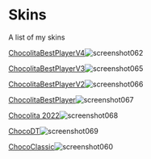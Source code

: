 # Skins
A list of my skins





[ChocolitaBestPlayerV4](https://www.mediafire.com/file/2vpev03t3pi81la/ChocolitaBestPlayerV4.osk/file)![screenshot062](https://user-images.githubusercontent.com/117683964/200966516-927e9723-34e4-4fec-9790-a7b31ec6a9f4.jpg)




[ChocolitaBestPlayerV3](https://www.mediafire.com/file/ofejehea22nvqpe/ChocolitaBestPlayerV3.osk/file)![screenshot065](https://user-images.githubusercontent.com/117683964/200966908-46d56698-bc1e-4f3b-9591-d2df6ada09d8.jpg)





[ChocolitaBestPlayerV2](https://www.mediafire.com/file/p42240w8ys4ykns/ChocolitaBestPlayerV2.osk/file)![screenshot066](https://user-images.githubusercontent.com/117683964/200967146-bf326509-c5d9-42d2-b910-af1420c47ccc.jpg)





[ChocolitaBestPlayer](https://www.mediafire.com/file/wpbsrej34xwxglu/ChocolitaBestPlayer.osk/file)![screenshot067](https://user-images.githubusercontent.com/117683964/200967344-31ca4d55-fe1b-4344-b191-c5a7aeaf0780.jpg)





[Chocolita 2022](https://www.mediafire.com/file/lu3xepl74gusdc3/Chocolita_2022.osk/file)![screenshot068](https://user-images.githubusercontent.com/117683964/200967574-2ee29911-d6ea-462a-b331-98834c0ec781.jpg)





[ChocoDT](https://www.mediafire.com/file/u1f5c56q1ezioi7/ChocoDT.osk/file)![screenshot069](https://user-images.githubusercontent.com/117683964/200967780-7a4478c6-f22c-4ecc-b431-dbbf20575483.jpg)





[ChocoClassic](https://www.mediafire.com/file/c34q5raj1je7rmy/ChocoClassic.osk/file)![screenshot060](https://user-images.githubusercontent.com/117683964/200968048-594a7439-f05e-45eb-b9f1-e9b194c12570.jpg)

